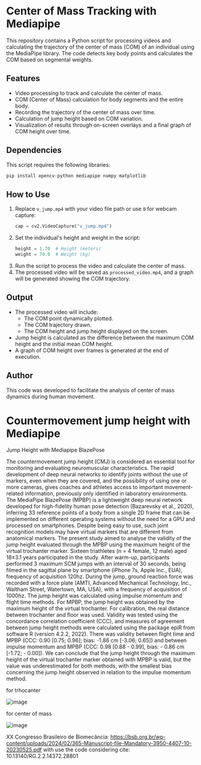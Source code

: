 # Center of Mass Tracking with Mediapipe

This repository contains a Python script for processing videos and calculating the trajectory of the center of mass (COM) of an individual using the MediaPipe library. The code detects key body points and calculates the COM based on segmental weights.

## Features
- Video processing to track and calculate the center of mass.
- COM (Center of Mass) calculation for body segments and the entire body.
- Recording the trajectory of the center of mass over time.
- Calculation of jump height based on COM variation.
- Visualization of results through on-screen overlays and a final graph of COM height over time.

## Dependencies
This script requires the following libraries:
```bash
pip install opencv-python mediapipe numpy matplotlib
```

## How to Use
1. Replace `v_jump.mp4` with your video file path or use `0` for webcam capture:
   ```python
   cap = cv2.VideoCapture("v_jump.mp4")
   ```
2. Set the individual's height and weight in the script:
   ```python
   height = 1.70  # Height (meters)
   weight = 70.0  # Weight (kg)
   ```
3. Run the script to process the video and calculate the center of mass.
4. The processed video will be saved as `processed_video.mp4`, and a graph will be generated showing the COM trajectory.

## Output
- The processed video will include:
  - The COM point dynamically plotted.
  - The COM trajectory drawn.
  - The COM height and jump height displayed on the screen.
- Jump height is calculated as the difference between the maximum COM height and the initial mean COM height.
- A graph of COM height over frames is generated at the end of execution.

## Author
This code was developed to facilitate the analysis of center of mass dynamics during human movement.







# Countermovement jump height with Mediapipe
Jump Height with Mediapipe BlazePose

The countermovement jump height (CMJ) is considered an essential tool for monitoring and evaluating neuromuscular characteristics. The rapid development of deep neural networks to identify joints without the use of markers, even when they are covered, and the possibility of using one or more cameras, gives coaches and athletes access to important movement-related information, previously only identified in laboratory environments. The MediaPipe BlazePose (MPBP) is a lightweight deep neural network developed for high-fidelity human pose detection (Bazarevsky et al., 2020), inferring 33 reference points of a body from a single 2D frame that can be implemented on different operating systems without the need for a GPU and processed on smartphones. Despite being easy to use, such joint recognition models may have virtual markers that are different from anatomical markers. The present study aimed to analyse the validity of the jump height evaluated through the MPBP using the maximum height of the virtual trochanter marker. Sixteen triathletes (n = 4 female, 12 male) aged 18±3.1 years participated in the study. After warm-up, participants performed 3 maximum SCM jumps with an interval of 30 seconds, being filmed in the sagittal plane by smartphone (iPhone 7s, Apple Inc., EUA), frequency of acquisition 120hz. During the jump, ground reaction force was recorded with a force plate (AMTI, Advanced Mechanical Technology, Inc., Waltham Street, Watertown, MA, USA), with a frequency of acquisition of 1000hz. The jump height was calculated using impulse momentum and flight time methods. For MPBP, the jump height was obtained by the maximum height of the virtual trochanter. For calibration, the real distance between trochanter and floor was used. Validity was tested using the concordance correlation coefficient (CCC), and measures of agreement between jump height methods were calculated using the package epiR from software R (version 4.2.2, 2022). There was validity between flight time and MPBP (CCC: 0.90 [0.75; 0.96]; bias: -1.86 cm [-3.06; 0.65]) and between impulse momentum and MPBP (CCC: 0.98 [0.88 - 0.99], bias: - 0.86 cm [-1.72; - 0.00]). We can conclude that the jump height through the maximum height of the virtual trochanter marker obtained with MPBP is valid, but the value was underestimated for both methods, with the smallest bias concerning the jump height observed in relation to the impulse momentum method.

for trhocanter 

![image](https://github.com/user-attachments/assets/e39c8a79-8dc8-4a0c-b70c-4014f016aaa8)



for center of mass 

![image](https://github.com/user-attachments/assets/61c6410d-b91b-435a-9cf8-47e49948b3c1)



XX Congresso Brasileiro de Biomecância: https://bsb.org.br/wp-content/uploads/2024/02/365-Manuscript-file-Mandatory-3950-4407-10-20230525.pdf
with use the code considering cite: 10.13140/RG.2.2.14372.28801
